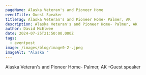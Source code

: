 ```yaml
---
pageName: Alaska Veteran's and Pioneer Home
eventTitle: Guest Speaker
titleTag: Alaska Veteran's and Pioneer Home- Palmer, AK
description: Alaska Veteran's and Pioneer Home- Palmer, AK
author: David McElwee
date: 2024-07-25T21:50:00.000Z
tags:
  - eventpost
image: /images/blog/image0-2-.jpeg
imageAlt: "Alaska "
---
```

Alaska Veteran's and Pioneer Home- Palmer, AK -Guest speaker